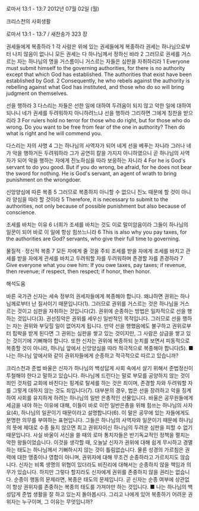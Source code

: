 로마서 13:1 - 13:7 
2012년 07월 02일 (월)

크리스천의 사회생활



로마서 13:1 - 13:7 / 새찬송가 323 장


권세들에게 복종하라
1 각 사람은 위에 있는 권세들에게 복종하라 권세는 하나님으로부터 나지 않음이 없나니 모든 권세는 다 하나님께서 정하신 바라 2 그러므로 권세를 거스르는 자는 하나님의 명을 거스름이니 거스르는 자들은 심판을 자취하리라
1 Everyone must submit himself to the governing authorities, for there is no authority except that which God has established. The authorities that exist have been established by God. 2 Consequently, he who rebels against the authority is rebelling against what God has instituted, and those who do so will bring judgment on themselves.

선을 행하라
3 다스리는 자들은 선한 일에 대하여 두려움이 되지 않고 악한 일에 대하여 되나니 네가 권세를 두려워하지 아니하려느냐 선을 행하라 그리하면 그에게 칭찬을 받으리라
3 For rulers hold no terror for those who do right, but for those who do wrong. Do you want to be free from fear of the one in authority? Then do what is right and he will commend you.

다스리는 자의 사명
4 그는 하나님의 사역자가 되어 네게 선을 베푸는 자니라 그러나 네가 악을 행하거든 두려워하라 그가 공연히 칼을 가지지 아니하였으니 곧 하나님의 사역자가 되어 악을 행하는 자에게 진노하심을 따라 보응하는 자니라
4 For he is God's servant to do you good. But if you do wrong, be afraid, for he does not bear the sword for nothing. He is God's servant, an agent of wrath to bring punishment on the wrongdoer.

신앙양심에 따른 복종
5 그러므로 복종하지 아니할 수 없으니 진노 때문에 할 것이 아니라 양심을 따라 할 것이라
5 Therefore, it is necessary to submit to the authorities, not only because of possible punishment but also because of conscience.

조세를 바치는 이유
6 너희가 조세를 바치는 것도 이로 말미암음이라 그들이 하나님의 일꾼이 되어 바로 이 일에 항상 힘쓰느니라
6 This is also why you pay taxes, for the authorities are God? servants, who give their full time to governing.

물질적 · 정신적 복종
7 모든 자에게 줄 것을 주되 조세를 받을 자에게 조세를 바치고 관세를 받을 자에게 관세를 바치고 두려워할 자를 두려워하며 존경할 자를 존경하라
7 Give everyone what you owe him: If you owe taxes, pay taxes; if revenue, then revenue; if respect, then respect; if honor, then honor.

해석도움





바른 국가관  신자는 세속 정부의 권세자들에게 복종해야 합니다. 왜냐하면 권위는 하나님께로부터 난 질서이기 때문입니다(1). 그러므로 권위를 거스르는 것은 하나님을 거스르는 것이고 심판을 자취하는 것입니다(2). 권위에 순종하는 방법은 일차적으로 선을 행하는 것입니다(3). 권선징악은 권위를 세우신 일반적인 목적입니다. 그러므로 선을 행하는 자는 권위와 부딪힐 일이 없어지게 됩니다. 만약 선을 행했음에도 불구하고 권위로부터 핍박을 받게 된다면 그 권위는 심판을 쌓고 있는 것이지만, 그 사람은 상급을 쌓고 있는 것이기에 기뻐해야 합니다. 또한 신자는 권위에 복종하되 눈치를 보면서 피동적으로 복종할 것이 아니라, 하나님 앞에서 신앙양심을 따라 적극적으로 복종해야 합니다(5).
■ 나는 하나님 앞에서와 같이 권위자들에게 순종하고 적극적으로 따르고 있습니까?

크리스천과 준법  바울은 신자가 하나님의 백성답게 사회 속에서 살기 위해서 준법정신이 투철해야 한다고 말하고 있습니다. 하나님께 드린다는 말로 부모를 공양하지 않는 것이 죄인 것처럼 교회에 바친다는 핑계로 탈세를 하는 것은 죄이며, 존경할 자와 두려워할 자를 그렇게 대하지 않는 것도 죄입니다(7). 대부분의 경우, 법은 선을 장려하고 악을 징계하여 사회를 유지하게 하려는 하나님의 일반 은총적인 선물입니다. 바울은 공무원들에게 세금을 내야 하는 이유에 대해, 이들이 바로 이런 일반은총을 위해 힘쓰는 하나님의 사자요(4), 하나님의 일꾼이기 때문이라고 설명합니다(6). 이 말은 공무에 있는 자들에게도 분명한 의무를 부여하는 표현입니다. 그들은 하나님의 사역자와 일꾼이기 때문에 하나님의 뜻에 제대로 수종 들지 않으면 최고 권위자이신 하나님의 두려운 심판을 피할 수 없기 때문입니다. 사실 바울이 서신을 쓸 때의 로마 통치자들은 반기독교적인 정책을 펼치는 악한 왕들이었습니다. 이것을 생각할 때, 오늘날 신자가 권위에 대해 쉽게 무시하고 경멸하는 태도는 하나님께서 기뻐하시지 않는 것이 틀림없습니다. 물론 성경의 가르침은 권력에 대한 맹종이나 영합이 아니며, 권위자에 대해 무조건 순종하라고 가르치지도 않습니다. 신자는 비록 생명의 위협이 있더라도 비진리에 대해서는 순종하지 않을 책임과 의무가 있습니다. 하지만 그렇다 할지라도 신자에게 권위를 존중하지 않을 권리는 없습니다. 순종이 행동의 문제라면, 복종은 태도의 문제입니다. 곧 신자는 순종 여부에 상관없이 항상 권위자를 존중하는 복종의 태도를 가져야만 하는 것입니다.
■ 나는 하나님의 백성답게 준법 생활을 잘 하고 있는지 돌아봅시다. 그리고 나에게 있어 복종하기 어려운 권위자는 누구이며, 그 이유는 무엇입니까?